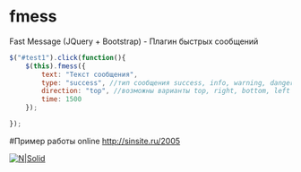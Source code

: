 # fmess
Fast Message (JQuery  + Bootstrap) - Плагин быстрых сообщений

```js
$("#test1").click(function(){
	$(this).fmess({
        text: "Текст сообщения",
        type: "success", //тип сообщения success, info, warning, danger
        direction: "top", //возможны варианты top, right, bottom, left
        time: 1500
    });

});
```
#Пример работы online
http://sinsite.ru/2005

[![N|Solid](http://sinsite.ru/img/fmess.gif)](http://sinsite.ru/2005)
